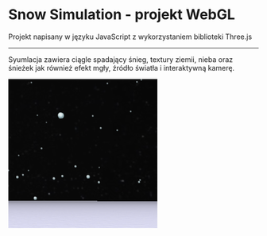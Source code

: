 # Snow Simulation - projekt WebGL

Projekt napisany w języku JavaScript z wykorzystaniem biblioteki Three.js

---

Syumlacja zawiera ciągle spadający śnieg, textury ziemii, nieba oraz śnieżek jak również efekt mgły, źródło światła i interaktywną kamerę.

![](https://github.com/Ty7ak/ty7ak.github.io/blob/master/248884.png?raw=true)
